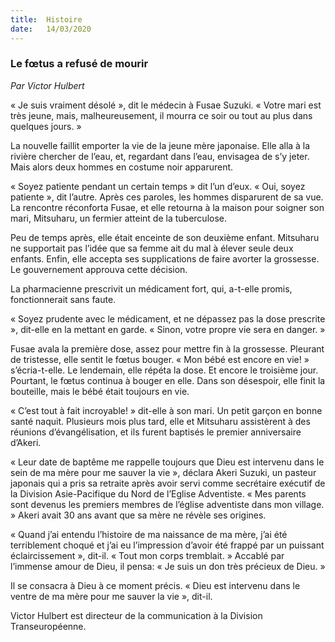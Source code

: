 ```yaml
---
title:  Histoire
date:   14/03/2020
---
```


### Le fœtus a refusé de mourir

_Par Victor Hulbert_

« Je suis vraiment désolé », dit le médecin à Fusae Suzuki. « Votre mari est très jeune, mais, malheureusement, il mourra ce soir ou tout au plus dans quelques jours. »

La nouvelle faillit emporter la vie de la jeune mère japonaise. Elle alla à la rivière chercher de l’eau, et, regardant dans l’eau, envisagea de s’y jeter. Mais alors deux hommes en costume noir apparurent.

« Soyez patiente pendant un certain temps » dit l’un d’eux. « Oui, soyez patiente », dit l’autre. Après ces paroles, les hommes disparurent de sa vue. La rencontre réconforta Fusae, et elle retourna à la maison pour soigner son mari, Mitsuharu, un fermier atteint de la tuberculose.

Peu de temps après, elle était enceinte de son deuxième enfant. Mitsuharu ne supportait pas l’idée que sa femme ait du mal à élever seule deux enfants. Enfin, elle accepta ses supplications de faire avorter la grossesse. Le gouvernement approuva cette décision.

La pharmacienne prescrivit un médicament fort, qui, a-t-elle promis, fonctionnerait sans faute.

« Soyez prudente avec le médicament, et ne dépassez pas la dose prescrite », dit-elle en la mettant en garde. « Sinon, votre propre vie sera en danger. »

Fusae avala la première dose, assez pour mettre fin à la grossesse. Pleurant de tristesse, elle sentit le fœtus bouger. « Mon bébé est encore en vie! » s’écria-t-elle. Le lendemain, elle répéta la dose. Et encore le troisième jour. Pourtant, le fœtus continua à bouger en elle. Dans son désespoir, elle finit la bouteille, mais le bébé était toujours en vie.

« C’est tout à fait incroyable! » dit-elle à son mari. Un petit garçon en bonne santé naquit. Plusieurs mois plus tard, elle et Mitsuharu assistèrent à des réunions d’évangélisation, et ils furent baptisés le premier anniversaire d’Akeri.

« Leur date de baptême me rappelle toujours que Dieu est intervenu dans le sein de ma mère pour me sauver la vie », déclara Akeri Suzuki, un pasteur japonais qui a pris sa retraite après avoir servi comme secrétaire exécutif de la Division Asie-Pacifique du Nord de l’Eglise Adventiste. « Mes parents sont devenus les premiers membres de l’église adventiste dans mon village. » Akeri avait 30 ans avant que sa mère ne révèle ses origines.

« Quand j’ai entendu l’histoire de ma naissance de ma mère, j’ai été terriblement choqué et j’ai eu l’impression d’avoir été frappé par un puissant éclaircissement », dit-il. « Tout mon corps tremblait. » Accablé par l’immense amour de Dieu, il pensa: « Je suis un don très précieux de Dieu. »

Il se consacra à Dieu à ce moment précis. « Dieu est intervenu dans le ventre de ma mère pour me sauver la vie », dit-il.

Victor Hulbert est directeur de la communication à la Division Transeuropéenne.
